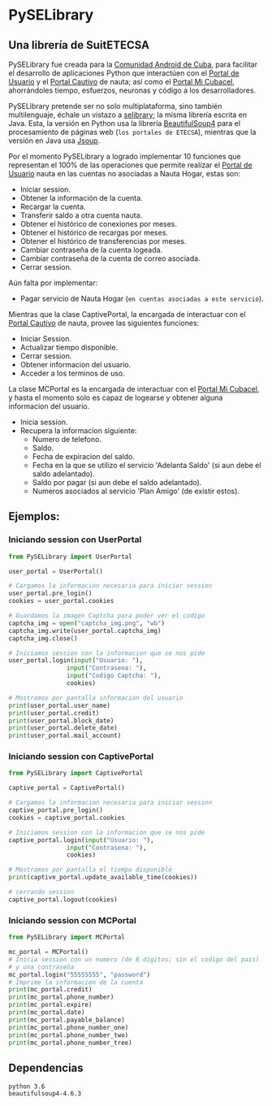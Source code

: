 PySELibrary
===========
## Una librería de SuitETECSA

PySELibrary fue creada para la [Comunidad Android de Cuba](https://jorgen.cubava.cu/), para facilitar el desarrollo de
aplicaciones Python que interactúen con el [Portal de Usuario](https://www.portal.nauta.cu/)
y el [Portal Cautivo](https://secure.etecsa.net:8443/) de nauta; así como el
[Portal Mi Cubacel](https://mi.cubacel.net), ahorrándoles tiempo, esfuerzos, neuronas y código a los desarrolladores.
 
PySELibrary pretende ser no solo multiplataforma, sino también multilenguaje, échale un vistazo a
[selibrary](https://github.com/marilasoft/selibrary/); la misma librería escrita en Java.
Esta, la versión en Python usa la librería [BeautifulSoup4](http://www.crummy.com/software/BeautifulSoup/bs4/) para el
procesamiento de páginas web (`los portales de ETECSA`), mientras que la versión en Java usa
[Jsoup](https://jsoup.org/).

Por el momento PySELibrary a logrado implementar 10 funciones que representan el 100% de
las operaciones que permite realizar el [Portal de Usuario](https://www.portal.nauta.cu/) nauta en las cuentas no
asociadas a Nauta Hogar, estas son:
* Iniciar session.
* Obtener la información de la cuenta.
* Recargar la cuenta.
* Transferir saldo a otra cuenta nauta.
* Obtener el histórico de conexiones por meses.
* Obtener el histórico de recargas por meses.
* Obtener el histórico de transferencias por meses.
* Cambiar contraseña de la cuenta logeada.
* Cambiar contraseña de la cuenta de correo asociada.
* Cerrar session.

Aún falta por implementar:
* Pagar servicio de Nauta Hogar (`en cuentas asociadas a este servicio`).

Mientras que la clase CaptivePortal, la encargada de interactuar con el 
[Portal Cautivo](https://secure.etecsa.net:8443/) de nauta, provee las siguientes funciones:
* Iniciar Session.
* Actualizar tiempo disponible.
* Cerrar session.
* Obtener informacion del usuario.
* Acceder a los terminos de uso.

La clase MCPortal es la encargada de interactuar con el [Portal Mi Cubacel](https://mi.cubacel.net),
y hasta el momento solo es capaz de logearse y obtener alguna informacion del usuario.
* Inicia session.
* Recupera la informacion siguiente:
    * Numero de telefono.
    * Saldo.
    * Fecha de expiracion del saldo.
    * Fecha en la que se utilizo el servicio 'Adelanta Saldo' (si aun debe el saldo adelantado).
    * Saldo por pagar (si aun debe el saldo adelantado).
    * Numeros asociados al servicio 'Plan Amigo' (de existir estos).

## Ejemplos:

### Iniciando session con UserPortal

```python
from PySELibrary import UserPortal

user_portal = UserPortal()

# Cargamos la informacion necesaria para iniciar session
user_portal.pre_login()
cookies = user_portal.cookies

# Guardamos la imagen Captcha para poder ver el codigo
captcha_img = open("captcha_img.png", "wb")
captcha_img.write(user_portal.captcha_img)
captcha_img.close()

# Iniciamos session con la informacion que se nos pide
user_portal.login(input("Usuario: "),
                input("Contrasena: "),
                input("Codigo Captcha: "),
                cookies)

# Mostramos por pantalla informacion del usuario
print(user_portal.user_name)
print(user_portal.credit)
print(user_portal.block_date)
print(user_portal.delete_date)
print(user_portal.mail_account)

```

### Iniciando session con CaptivePortal

```python
from PySELibrary import CaptivePortal

captive_portal = CaptivePortal()

# Cargamos la informacion necesaria para iniciar session
captive_portal.pre_login()
cookies = captive_portal.cookies

# Iniciamos session con la informacion que se nos pide
captive_portal.login(input("Usuario: "),
                input("Contrasena: "),
                cookies)

# Mostramos por pantalla el tiempo disponible
print(captive_portal.update_available_time(cookies))

# cerrando session
captive_portal.logout(cookies)

```

### Iniciando session con MCPortal

```python
from PySELibrary import MCPortal

mc_portal = MCPortal()
# Inicia session con un numero (de 8 digitos; sin el codigo del pais)
# y una contraseña
mc_portal.login("55555555", "password")
# Imprime la informacion de la cuenta
print(mc_portal.credit)
print(mc_portal.phone_number)
print(mc_portal.expire)
print(mc_portal.date)
print(mc_portal.payable_balance)
print(mc_portal.phone_number_one)
print(mc_portal.phone_number_two)
print(mc_portal.phone_number_tree)

```

## Dependencias
    python 3.6
    beautifulsoup4-4.6.3

